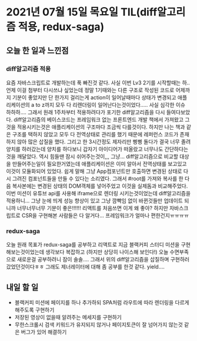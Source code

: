 # 2021년 07월 15일 목요일 TIL(diff알고리즘 적용, redux-saga)

## 오늘 한 일과 느낀점

### diff알고리즘 적용

요즘 자바스크립트로 개발하는데 푹 빠진것 같다. 사실 이번 Lv3 2기를 시작할때는 하.. 언제 이걸 첨부터 다시쓰냐 싶었는데 정말 1기때와는 다른 구조로 작성된 코드로 어제까지 기분이 좋았지만 단 한가지 걸리는게 action이 일어날때마다 상태가 변경되고 애플리케이션의 a to z까지 모두 다 리렌더링이 일어난다는것이었다..... 사실 심각한 이슈 하하하.... 그래서 원래 1주차부터 적용하려다가 포기한 diff알고리즘을 다시 들여다보았다. diff알고리즘의 베이스코드는 프레임워크 없는 프론트엔드 개발 책에서 가져왔고 그것을 적용시키는것은 애플리케이션의 구조마다 조금씩 다를것이다. 하지만 나는 책과 같은 구조를 택하지 않았고 모두 다 전역상태로 관리를 했기 때문에 레퍼런스 코드가 존재하지 않아 많은 삽질을 했다. 그리고 한 3시간정도 제자리만 삥삥 돌다가 결국 너무 졸려 양치를 하러갔는데 양치를 하다보니 갑자기 아이디어가 떠올랐고 너무나도 간단하다는것을 깨달았다. 역시 힘들땐 잠시 쉬어주는것이,,, 그냥... diff알고리즘으로 비교할 대상을 만들어주는일이 필요한거였는데 애플리케이션은 이미 알아서 전역상태를 보고있고 이것이 모듈화되어 있었다. 쉽게 말해 그냥 App컴포넌트만 호출하면 변경된 상태로 다시 그려진 컴포넌트들을 만들 수 있다는 소리였다. 그래서 #root를 가져와 복사를 한 다음 복사본에는 변경된 상태의 DOM객체를 넣어주었고 이것을 실제돔과 비교해주었다. 이번 미션이 유튜브 api를 사용해 iframe으로 렌더링 시키는것이었는데 diff알고리즘을 적용하니... 그냥 눈에 띄게 성능 향상이 있고 그냥 깜빡임 없이 바뀐것들만 업데이트 되니까 너무너무너무 기분이 좋은!!!!!! 리액트를 처음쓰면 이게 왜 좋아? 하지만 자바스크립트로 CSR을 구현해본 사람들은 다 알거다... 프레임워크가 얼마나 편한건지ㅠㅠㅠㅠ

### redux-saga

오늘 원래 목표가 redux-saga를 공부하고 리액트로 지금 블랙커피 스터디 미션을 구현해보는것이었는데 생각보다 복잡하고 (하지만 상당히 나이스해 보인다!) 오늘 수면부족으로 새로운걸 공부하려니 잠이 솔솔.... 그래서 위의 diff알고리즘을 삽질하며 구현하러 갔었던것이다ㅎㅎ 그래도 제너레이터에 대해 좀 공부를 한것 같다. yield....

## 내일 할 일

- 블랙커피 미션에 페이지를 하나 추가하되 SPA처럼 라우트에 따라 렌더링을 다르게 해주도록 구현하기
- 저장된 영상이 없을때 알려주는 메세지를 구현하기
- 무한스크롤시 검색 키워드가 유지되지 않거나 페이지토큰이 잘 넘어가지 않는것 같은 버그가 있어 해결하기
